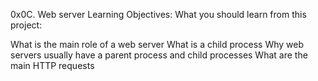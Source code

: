 0x0C. Web server
Learning Objectives:
What you should learn from this project:

What is the main role of a web server
What is a child process
Why web servers usually have a parent process and child processes
What are the main HTTP requests

